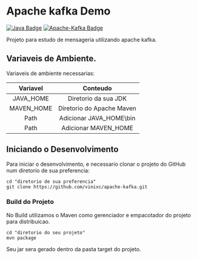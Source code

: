 # Apache kafka Demo

[![Java Badge](https://img.shields.io/badge/-Java_14-green?style=for-the-badge&logo=Java&logoColor=black)](https://www.oracle.com/br/java/technologies/javase/jdk14-archive-downloads.html)
[![Apache-Kafka Badge](https://img.shields.io/badge/-Apache_Kafka_2.3.1-black?style=for-the-badge&logo=Apache-Kafka&logoColor=white)](https://kafka.apache.org/)

Projeto para estudo de mensageria utilizando apache kafka.


## Variaveis de Ambiente.
Variaveis de ambiente necessarias:

|  Variavel  	|           Conteudo          	|
|:----------:	|:---------------------------:	|
| JAVA_HOME  	| Diretorio da sua JDK        	|
| MAVEN_HOME 	| Diretorio do Apache Maven    	|
| Path       	| Adicionar JAVA_HOME\bin     	|
| Path       	| Adicionar MAVEN_HOME        	|


## Iniciando o Desenvolvimento
Para iniciar o desenvolvimento, e necessario clonar o projeto do GitHub num diretorio de sua preferencia:

```shell
cd "diretorio de sua preferencia"
git clone https://github.com/vinixc/apache-kafka.git
```

### Build do Projeto

No Build utilizamos o Maven como gerenciador e empacotador do projeto para distribuicao.

```shell
cd "diretorio do seu projeto"
mvn package
```

Seu jar sera gerado dentro da pasta target do projeto.
